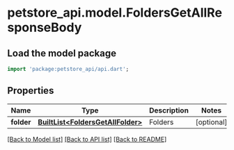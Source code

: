 # petstore_api.model.FoldersGetAllResponseBody

## Load the model package
```dart
import 'package:petstore_api/api.dart';
```

## Properties
Name | Type | Description | Notes
------------ | ------------- | ------------- | -------------
**folder** | [**BuiltList&lt;FoldersGetAllFolder&gt;**](FoldersGetAllFolder.md) | Folders | [optional] 

[[Back to Model list]](../README.md#documentation-for-models) [[Back to API list]](../README.md#documentation-for-api-endpoints) [[Back to README]](../README.md)


